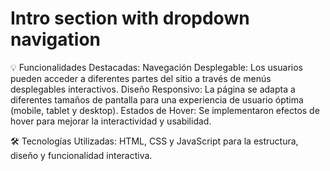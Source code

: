 # Intro section with dropdown navigation

💡 Funcionalidades Destacadas:
Navegación Desplegable: Los usuarios pueden acceder a diferentes partes del sitio a través de menús desplegables interactivos.
Diseño Responsivo: La página se adapta a diferentes tamaños de pantalla para una experiencia de usuario óptima (mobile, tablet y desktop).
Estados de Hover: Se implementaron efectos de hover para mejorar la interactividad y usabilidad.

🛠️ Tecnologías Utilizadas:
HTML, CSS y JavaScript para la estructura, diseño y funcionalidad interactiva.

